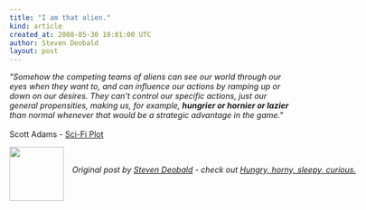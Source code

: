 ```yaml
---
title: "I am that alien."
kind: article
created_at: 2008-05-30 19:01:00 UTC
author: Steven Deobald
layout: post
---
```

<span style="font-style: italic;">"Somehow the competing teams of aliens can see our world through our eyes when they want to, and can influence our actions by ramping up or down on our desires. They can't control our specific actions, just our general propensities, making us, for example, </span><span style="font-weight: bold; font-style: italic;">hungrier or hornier or lazier</span> <span style="font-style: italic;">than normal whenever that would be a strategic advantage in the game."</span><br /><br />Scott Adams - <a href="http://dilbert.com/blog/entry/sci_fi_plot/">Sci-Fi Plot</a><div class="author">
  <img src="http://nilenso.com/people/steven-200.png" style="width: 96px; height: 96;">
  <span style="position: absolute; padding: 32px 15px;">
    <i>Original post by <a href="http://twitter.com/deobald">Steven Deobald</a> - check out <a href="http://blog.deobald.ca/">Hungry, horny, sleepy, curious.</a></i>
  </span>
</div>
